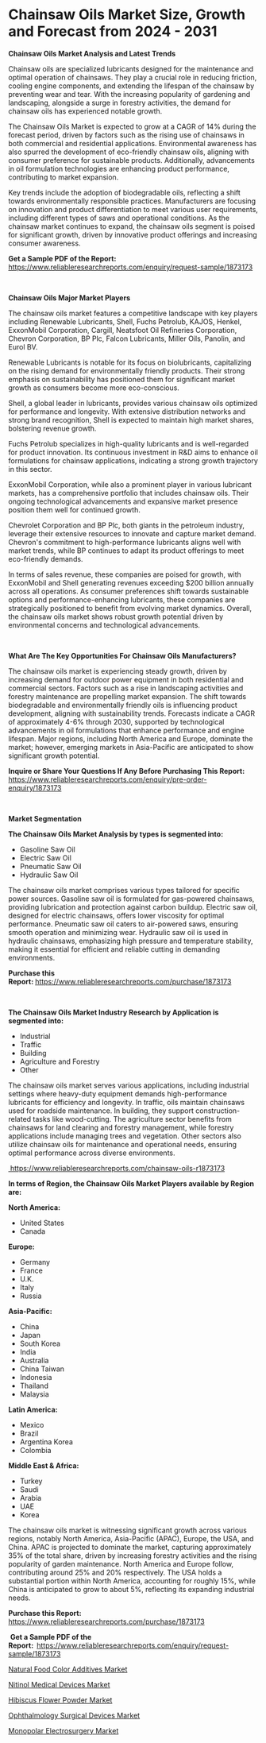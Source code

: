 <p><h1>Chainsaw Oils Market Size, Growth and Forecast from 2024 - 2031</h1></p><p><strong>Chainsaw Oils Market Analysis and Latest Trends</strong></p>
<p><p>Chainsaw oils are specialized lubricants designed for the maintenance and optimal operation of chainsaws. They play a crucial role in reducing friction, cooling engine components, and extending the lifespan of the chainsaw by preventing wear and tear. With the increasing popularity of gardening and landscaping, alongside a surge in forestry activities, the demand for chainsaw oils has experienced notable growth.</p><p>The Chainsaw Oils Market is expected to grow at a CAGR of 14% during the forecast period, driven by factors such as the rising use of chainsaws in both commercial and residential applications. Environmental awareness has also spurred the development of eco-friendly chainsaw oils, aligning with consumer preference for sustainable products. Additionally, advancements in oil formulation technologies are enhancing product performance, contributing to market expansion.</p><p>Key trends include the adoption of biodegradable oils, reflecting a shift towards environmentally responsible practices. Manufacturers are focusing on innovation and product differentiation to meet various user requirements, including different types of saws and operational conditions. As the chainsaw market continues to expand, the chainsaw oils segment is poised for significant growth, driven by innovative product offerings and increasing consumer awareness.</p></p>
<p><strong>Get a Sample PDF of the Report:&nbsp;</strong> <a href="https://www.reliableresearchreports.com/enquiry/request-sample/1873173?utm_campaign=13&utm_medium=2&utm_source=Github&utm_content=ia&utm_term=07112024&utm_id=chainsaw-oils">https://www.reliableresearchreports.com/enquiry/request-sample/1873173</a></p>
<p>&nbsp;</p>
<p><strong>Chainsaw Oils Major Market Players</strong></p>
<p><p>The chainsaw oils market features a competitive landscape with key players including Renewable Lubricants, Shell, Fuchs Petrolub, KAJOS, Henkel, ExxonMobil Corporation, Cargill, Neatsfoot Oil Refineries Corporation, Chevron Corporation, BP Plc, Falcon Lubricants, Miller Oils, Panolin, and Eurol BV. </p><p>Renewable Lubricants is notable for its focus on biolubricants, capitalizing on the rising demand for environmentally friendly products. Their strong emphasis on sustainability has positioned them for significant market growth as consumers become more eco-conscious.</p><p>Shell, a global leader in lubricants, provides various chainsaw oils optimized for performance and longevity. With extensive distribution networks and strong brand recognition, Shell is expected to maintain high market shares, bolstering revenue growth.</p><p>Fuchs Petrolub specializes in high-quality lubricants and is well-regarded for product innovation. Its continuous investment in R&D aims to enhance oil formulations for chainsaw applications, indicating a strong growth trajectory in this sector.</p><p>ExxonMobil Corporation, while also a prominent player in various lubricant markets, has a comprehensive portfolio that includes chainsaw oils. Their ongoing technological advancements and expansive market presence position them well for continued growth.</p><p>Chevrolet Corporation and BP Plc, both giants in the petroleum industry, leverage their extensive resources to innovate and capture market demand. Chevron's commitment to high-performance lubricants aligns well with market trends, while BP continues to adapt its product offerings to meet eco-friendly demands.</p><p>In terms of sales revenue, these companies are poised for growth, with ExxonMobil and Shell generating revenues exceeding $200 billion annually across all operations. As consumer preferences shift towards sustainable options and performance-enhancing lubricants, these companies are strategically positioned to benefit from evolving market dynamics. Overall, the chainsaw oils market shows robust growth potential driven by environmental concerns and technological advancements.</p></p>
<p>&nbsp;</p>
<p><strong>What Are The Key Opportunities For Chainsaw Oils Manufacturers?</strong></p>
<p><p>The chainsaw oils market is experiencing steady growth, driven by increasing demand for outdoor power equipment in both residential and commercial sectors. Factors such as a rise in landscaping activities and forestry maintenance are propelling market expansion. The shift towards biodegradable and environmentally friendly oils is influencing product development, aligning with sustainability trends. Forecasts indicate a CAGR of approximately 4-6% through 2030, supported by technological advancements in oil formulations that enhance performance and engine lifespan. Major regions, including North America and Europe, dominate the market; however, emerging markets in Asia-Pacific are anticipated to show significant growth potential.</p></p>
<p><strong>Inquire or Share Your Questions If Any Before Purchasing This Report:</strong> <a href="https://www.reliableresearchreports.com/enquiry/pre-order-enquiry/1873173?utm_campaign=13&utm_medium=2&utm_source=Github&utm_content=ia&utm_term=07112024&utm_id=chainsaw-oils">https://www.reliableresearchreports.com/enquiry/pre-order-enquiry/1873173</a></p>
<p>&nbsp;</p>
<p><strong>Market Segmentation</strong></p>
<p><strong>The Chainsaw Oils Market Analysis by types is segmented into:</strong></p>
<p><ul><li>Gasoline Saw Oil</li><li>Electric Saw Oil</li><li>Pneumatic Saw Oil</li><li>Hydraulic Saw Oil</li></ul></p>
<p><p>The chainsaw oils market comprises various types tailored for specific power sources. Gasoline saw oil is formulated for gas-powered chainsaws, providing lubrication and protection against carbon buildup. Electric saw oil, designed for electric chainsaws, offers lower viscosity for optimal performance. Pneumatic saw oil caters to air-powered saws, ensuring smooth operation and minimizing wear. Hydraulic saw oil is used in hydraulic chainsaws, emphasizing high pressure and temperature stability, making it essential for efficient and reliable cutting in demanding environments.</p></p>
<p><strong>Purchase this Report:&nbsp;</strong><a href="https://www.reliableresearchreports.com/purchase/1873173?utm_campaign=13&utm_medium=2&utm_source=Github&utm_content=ia&utm_term=07112024&utm_id=chainsaw-oils">https://www.reliableresearchreports.com/purchase/1873173</a></p>
<p>&nbsp;</p>
<p><strong>The Chainsaw Oils Market Industry Research by Application is segmented into:</strong></p>
<p><ul><li>Industrial</li><li>Traffic</li><li>Building</li><li>Agriculture and Forestry</li><li>Other</li></ul></p>
<p><p>The chainsaw oils market serves various applications, including industrial settings where heavy-duty equipment demands high-performance lubricants for efficiency and longevity. In traffic, oils maintain chainsaws used for roadside maintenance. In building, they support construction-related tasks like wood-cutting. The agriculture sector benefits from chainsaws for land clearing and forestry management, while forestry applications include managing trees and vegetation. Other sectors also utilize chainsaw oils for maintenance and operational needs, ensuring optimal performance across diverse environments.</p></p>
<p><a href="https://www.reliableresearchreports.com/chainsaw-oils-r1873173?utm_campaign=13&utm_medium=2&utm_source=Github&utm_content=ia&utm_term=07112024&utm_id=chainsaw-oils">&nbsp;https://www.reliableresearchreports.com/chainsaw-oils-r1873173</a></p>
<p><strong>In terms of Region, the Chainsaw Oils Market Players available by Region are:</strong></p>
<p>
    <p> <strong> North America: </strong>
        <ul>
            <li>United States</li>
            <li>Canada</li>
        </ul>
        </p> 
    <p> <strong> Europe: </strong>
        <ul>
            <li>Germany</li>
            <li>France</li>
            <li>U.K.</li>
            <li>Italy</li>
            <li>Russia</li>
        </ul>
        </p> 
    <p> <strong> Asia-Pacific: </strong>
        <ul>
            <li>China</li>
            <li>Japan</li>
            <li>South Korea</li>
            <li>India</li>
            <li>Australia</li>
            <li>China Taiwan</li>
            <li>Indonesia</li>
            <li>Thailand</li>
            <li>Malaysia</li>
        </ul>
        </p> 
    <p> <strong> Latin America: </strong>
        <ul>
            <li>Mexico</li>
            <li>Brazil</li>
            <li>Argentina Korea</li>
            <li>Colombia</li>
        </ul>
        </p> 
    <p> <strong> Middle East & Africa: </strong>
        <ul>
            <li>Turkey</li>
            <li>Saudi</li>
            <li>Arabia</li>
            <li>UAE</li>
            <li>Korea</li>
        </ul>
    </p>
    </p>
<p><p>The chainsaw oils market is witnessing significant growth across various regions, notably North America, Asia-Pacific (APAC), Europe, the USA, and China. APAC is projected to dominate the market, capturing approximately 35% of the total share, driven by increasing forestry activities and the rising popularity of garden maintenance. North America and Europe follow, contributing around 25% and 20% respectively. The USA holds a substantial portion within North America, accounting for roughly 15%, while China is anticipated to grow to about 5%, reflecting its expanding industrial needs.</p></p>
<p><strong>Purchase this Report: </strong><a href="https://www.reliableresearchreports.com/purchase/1873173?utm_campaign=13&utm_medium=2&utm_source=Github&utm_content=ia&utm_term=07112024&utm_id=chainsaw-oils">https://www.reliableresearchreports.com/purchase/1873173</a></p>
<p>&nbsp;<strong>Get a Sample PDF of the Report:&nbsp;&nbsp;</strong><a href="https://www.reliableresearchreports.com/enquiry/request-sample/1873173?utm_campaign=13&utm_medium=2&utm_source=Github&utm_content=ia&utm_term=07112024&utm_id=chainsaw-oils">https://www.reliableresearchreports.com/enquiry/request-sample/1873173</a></p>
<p><strong></strong></p>
<p><p><a href="https://github.com/roydonhol47/Market-Research-Report-List-1/blob/main/natural-food-color-additives-market.md?utm_campaign=13&utm_medium=2&utm_source=Github&utm_content=ia&utm_term=07112024&utm_id=chainsaw-oils">Natural Food Color Additives Market</a></p><p><a href="https://issuu.com/reportprime-2/docs/nitinol-medical-devices-market-size_9b5262a6db015e?utm_campaign=13&utm_medium=2&utm_source=Github&utm_content=ia&utm_term=07112024&utm_id=chainsaw-oils">Nitinol Medical Devices Market</a></p><p><a href="https://github.com/pinesamshigoz/Market-Research-Report-List-1/blob/main/hibiscus-flower-powder-market.md?utm_campaign=13&utm_medium=2&utm_source=Github&utm_content=ia&utm_term=07112024&utm_id=chainsaw-oils">Hibiscus Flower Powder Market</a></p><p><a href="https://issuu.com/reportprime-2/docs/ophthalmology-surgical-devices-mark_84e38a5c1a4557?utm_campaign=13&utm_medium=2&utm_source=Github&utm_content=ia&utm_term=07112024&utm_id=chainsaw-oils">Ophthalmology Surgical Devices Market</a></p><p><a href="https://issuu.com/reportprime-2/docs/monopolar-electrosurgery-market-siz_a2e7ee5c1fffc2?utm_campaign=13&utm_medium=2&utm_source=Github&utm_content=ia&utm_term=07112024&utm_id=chainsaw-oils">Monopolar Electrosurgery Market</a></p></p>